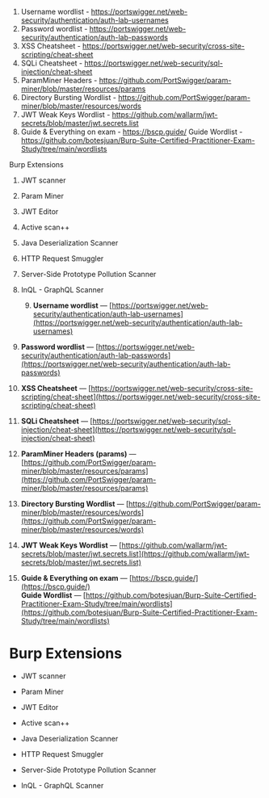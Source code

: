 
1. Username wordlist - https://portswigger.net/web-security/authentication/auth-lab-usernames
2. Password wordlist - https://portswigger.net/web-security/authentication/auth-lab-passwords
3. XSS Cheatsheet - https://portswigger.net/web-security/cross-site-scripting/cheat-sheet
4. SQLi Cheatsheet - https://portswigger.net/web-security/sql-injection/cheat-sheet
5. ParamMiner Headers - https://github.com/PortSwigger/param-miner/blob/master/resources/params
6. Directory Bursting Wordlist - https://github.com/PortSwigger/param-miner/blob/master/resources/words
7. JWT Weak Keys Wordlist - https://github.com/wallarm/jwt-secrets/blob/master/jwt.secrets.list
8. Guide & Everything on exam - https://bscp.guide/ 
Guide Wordlist - https://github.com/botesjuan/Burp-Suite-Certified-Practitioner-Exam-Study/tree/main/wordlists

Burp Extensions
1. JWT scanner
2. Param Miner
3. JWT Editor
4. Active scan++
5. Java Deserialization Scanner
6. HTTP Request Smuggler
7. Server-Side Prototype Pollution Scanner
8. InQL - GraphQL Scanner
   
   
   
   9. **Username wordlist** — [https://portswigger.net/web-security/authentication/auth-lab-usernames](https://portswigger.net/web-security/authentication/auth-lab-usernames)
    
10. **Password wordlist** — [https://portswigger.net/web-security/authentication/auth-lab-passwords](https://portswigger.net/web-security/authentication/auth-lab-passwords)
    
11. **XSS Cheatsheet** — [https://portswigger.net/web-security/cross-site-scripting/cheat-sheet](https://portswigger.net/web-security/cross-site-scripting/cheat-sheet)
    
12. **SQLi Cheatsheet** — [https://portswigger.net/web-security/sql-injection/cheat-sheet](https://portswigger.net/web-security/sql-injection/cheat-sheet)
    
13. **ParamMiner Headers (params)** — [https://github.com/PortSwigger/param-miner/blob/master/resources/params](https://github.com/PortSwigger/param-miner/blob/master/resources/params)
    
14. **Directory Bursting Wordlist** — [https://github.com/PortSwigger/param-miner/blob/master/resources/words](https://github.com/PortSwigger/param-miner/blob/master/resources/words)
    
15. **JWT Weak Keys Wordlist** — [https://github.com/wallarm/jwt-secrets/blob/master/jwt.secrets.list](https://github.com/wallarm/jwt-secrets/blob/master/jwt.secrets.list)
    
16. **Guide & Everything on exam** — [https://bscp.guide/](https://bscp.guide/)  
    **Guide Wordlist** — [https://github.com/botesjuan/Burp-Suite-Certified-Practitioner-Exam-Study/tree/main/wordlists](https://github.com/botesjuan/Burp-Suite-Certified-Practitioner-Exam-Study/tree/main/wordlists)
    

# Burp Extensions

- JWT scanner
    
- Param Miner
    
- JWT Editor
    
- Active scan++
    
- Java Deserialization Scanner
    
- HTTP Request Smuggler
    
- Server-Side Prototype Pollution Scanner
    
- InQL - GraphQL Scanner